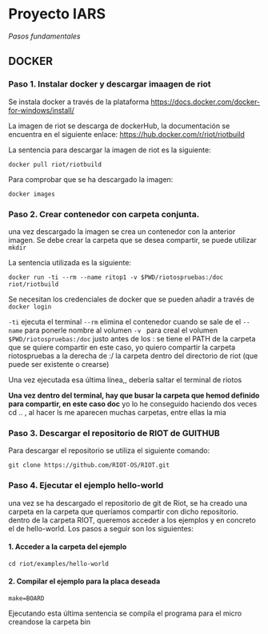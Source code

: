 # Proyecto IARS

_Pasos fundamentales_

## DOCKER

### Paso 1. Instalar docker y descargar imaagen de riot

Se instala docker a través de la plataforma https://docs.docker.com/docker-for-windows/install/

La imagen de riot se descarga de dockerHub, la documentación se encuentra en el siguiente enlace:
https://hub.docker.com/r/riot/riotbuild

La sentencia para descargar la imagen de riot es la siguiente:
```
docker pull riot/riotbuild
```

Para comprobar que se ha descargado la imagen:
```
docker images
```

### Paso 2. Crear contenedor con carpeta conjunta.

una vez descargado la imagen se crea un contenedor con la anterior imagen. 
Se debe crear la carpeta que se desea compartir, se puede utilizar ```mkdir```

La sentencia utilizada es la siguiente:

```
docker run -ti --rm --name ritop1 -v $PWD/riotospruebas:/doc riot/riotbuild
```
Se necesitan los credenciales de docker que se pueden añadir a través de ```docker login```

```-ti``` ejecuta el terminal
```--rm``` elimina el contenedor cuando se sale de el 
```--name``` para ponerle nombre al volumen
```-v ``` para creal el volumen 
```$PWD/riotospruebas:/doc``` justo antes de los : se tiene el PATH de la carpeta que se quiere compartir en este caso, yo quiero compartir la carpeta riotospruebas a la derecha de :/ la carpeta dentro del directorio de riot (que puede ser existente o crearse) 

Una vez ejecutada esa última línea,, debería saltar el terminal de riotos

**Una vez dentro del terminal, hay que busar la carpeta que hemod definido para compartir, en este caso doc**
yo lo he conseguido haciendo dos veces cd .. , al hacer ls me aparecen muchas carpetas, entre ellas la mia

### Paso 3. Descargar el repositorio de RIOT de GUITHUB

Para descargar el repositorio se utiliza el siguiente comando:

```git clone https://github.com/RIOT-OS/RIOT.git```

### Paso 4. Ejecutar el ejemplo hello-world

una vez se ha descargado el repositorio de git de Riot, se ha creado una carpeta en la carpeta que queríamos compartir con dicho repositorio. 
dentro de la carpeta RIOT, queremos acceder a los ejemplos y en concreto el de hello-world. Los pasos a seguir son los siguientes:

#### 1. Acceder a la carpeta del ejemplo
```cd riot/examples/hello-world```
#### 2. Compilar el ejemplo para la placa deseada
```make=BOARD```

Ejecutando esta última sentencia se compila el programa para el micro creandose la carpeta bin
